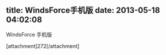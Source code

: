 title: WindsForce手机版
date: 2013-05-18 04:02:08
---

<p>
	WindsForce 手机版
</p>
<p>
	[attachment]272[/attachment]
</p>